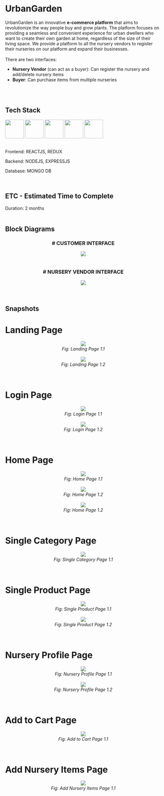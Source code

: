 # UrbanGarden
UrbanGarden is an innovative **e-commerce platform** that aims to revolutionize the way people buy and grow plants. The platform focuses on providing a seamless and convenient experience for urban dwellers who want to create their own garden at home, regardless of the size of their living space. We provide a platform to all the nursery vendors to register their nurseries on our platform and expand their businesses.
<br/>
<br/>
There are two interfaces:
- **Nursery Vendor** (can act as a buyer): Can register the nursery and add/delete nursery items
- **Buyer**: Can purchase items from multiple nurseries
<br/>
<br/>

## Tech Stack
<div display="flex">
  <img src="https://upload.wikimedia.org/wikipedia/commons/thumb/a/a7/React-icon.svg/2300px-React-icon.svg.png" height="60"/>
  <img src="https://cdn.worldvectorlogo.com/logos/redux.svg" height="60"/>
  <img src="https://upload.wikimedia.org/wikipedia/commons/thumb/d/d9/Node.js_logo.svg/2560px-Node.js_logo.svg.png" height="60"/>
  <img src="https://inapp.com/wp-content/uploads/elementor/thumbs/express-js-01-1-q05uw85vt1jqloiy5k82sfy7tgvysgt1uqld8slsbc.png" height="60"/>
  <img src="https://upload.wikimedia.org/wikipedia/commons/thumb/9/93/MongoDB_Logo.svg/2560px-MongoDB_Logo.svg.png" height="60"/>
</div>
<br/>
<div>
  <p>Frontend: REACTJS, REDUX</p>
  <p>Backend: NODEJS, EXPRESSJS</p>
  <p>Database: MONGO DB</p>
</div>

<br/>

## ETC - Estimated Time to Complete
Duration: 2 months
<br/><br/>

## Block Diagrams
<div align="center">
  <h3># CUSTOMER INTERFACE</h3>
  <img src="blockug1.png"/>
</div>
<br/>
<div align="center">
  <h3># NURSERY VENDOR INTERFACE</h3>
  <img src="blockug2.png"/>
</div>
<br/><br/>

## Snapshots
# Landing Page
<div align="center">
  <img src="homeug1.png"/><br/>
  <i>Fig: Landing Page 1.1</i>
  <br/>
  <br/>
  <img src="homeug2.png"/><br/>
  <i>Fig: Landing Page 1.2</i>
  <br/>
</div>
<br/><br/>

# Login Page
<div align="center">
  <img src="loginug1.png"/><br/>
  <i>Fig: Login Page 1.1</i>
  <br/>
  <br/>
  <img src="loginug2.png"/><br/>
  <i>Fig: Login Page 1.2</i>
  <br/>
</div>
<br/><br/>

# Home Page
<div align="center">
  <img src="homefeedug1.png"/><br/>
  <i>Fig: Home Page 1.1</i>
  <br/>
  <br/>
  <img src="homefeedug2.png"/><br/>
  <i>Fig: Home Page 1.2</i>
  <br/>
  <br/>
  <img src="footerug1.png"/><br/>
  <i>Fig: Home Page 1.2</i>
  <br/>
</div>
<br/><br/>

# Single Category Page
<div align="center">
  <img src="filterug1.png"/><br/>
  <i>Fig: Single Category Page 1.1</i>
  <br/>
</div>
<br/><br/>

# Single Product Page
<div align="center">
  <img src="singleitemug1.png"/><br/>
  <i>Fig: Single Product Page 1.1</i>
  <br/>
  <br/>
  <img src="singleitemug2.png"/><br/>
  <i>Fig: Single Product Page 1.2</i>
  <br/>
</div>
<br/><br/>

# Nursery Profile Page
<div align="center">
  <img src="nurseryprofug1.png"/><br/>
  <i>Fig: Nursery Profile Page 1.1</i>
  <br/>
  <br/>
  <img src="nurseryprofug2.png"/><br/>
  <i>Fig: Nursery Profile Page 1.2</i>
  <br/>
</div>
<br/><br/>

# Add to Cart Page
<div align="center">
  <img src="addcartug1.png"/><br/>
  <i>Fig: Add to Cart Page 1.1</i>
  <br/>
</div>
<br/><br/>

# Add Nursery Items Page
<div align="center">
  <img src="additemug1.png"/><br/>
  <i>Fig: Add Nursery Items Page 1.1</i>
  <br/>
</div>
<br/><br/>


